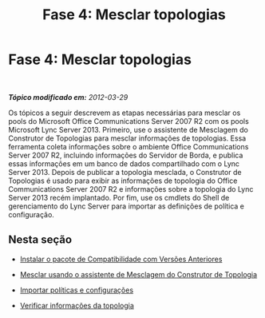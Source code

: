 ﻿---
title: 'Fase 4: Mesclar topologias'
TOCTitle: 'Fase 4: Mesclar topologias'
ms:assetid: 81eb5bb2-1fd7-4611-a2aa-eb2393c8abc9
ms:mtpsurl: https://technet.microsoft.com/pt-br/library/JJ205044(v=OCS.15)
ms:contentKeyID: 49307296
ms.date: 05/19/2016
mtps_version: v=OCS.15
ms.translationtype: HT
---

# Fase 4: Mesclar topologias

 

_**Tópico modificado em:** 2012-03-29_

Os tópicos a seguir descrevem as etapas necessárias para mesclar os pools do Microsoft Office Communications Server 2007 R2 com os pools Microsoft Lync Server 2013. Primeiro, use o assistente de Mesclagem do Construtor de Topologias para mesclar informações de topologias. Essa ferramenta coleta informações sobre o ambiente Office Communications Server 2007 R2, incluindo informações do Servidor de Borda, e publica essas informações em um banco de dados compartilhado com o Lync Server 2013. Depois de publicar a topologia mesclada, o Construtor de Topologias é usado para exibir as informações de topologia do Office Communications Server 2007 R2 e informações sobre a topologia do Lync Server 2013 recém implantado. Por fim, use os cmdlets do Shell de gerenciamento do Lync Server para importar as definições de política e configuração.

## Nesta seção

  - [Instalar o pacote de Compatibilidade com Versões Anteriores](install-wmi-backward-compatibility-package.md)

  - [Mesclar usando o assistente de Mesclagem do Construtor de Topologia](merge-using-topology-builder-merge-wizard.md)

  - [Importar políticas e configurações](import-policies-and-settings.md)

  - [Verificar informações da topologia](verify-topology-information.md)


